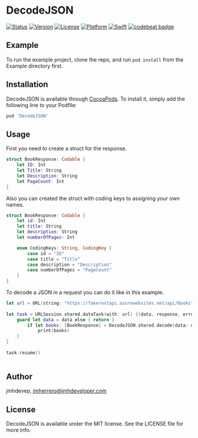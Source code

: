 # DecodeJSON


[![Status](https://travis-ci.org/jmhdevelop/DecodeJSON.svg?branch=master)](https://travis-ci.org/jmhdevelop/DecodeJSON)
[![Version](https://img.shields.io/cocoapods/v/DecodeJSON.svg?style=flat)](https://cocoapods.org/pods/DecodeJSON)
[![License](https://camo.githubusercontent.com/eb5485388cd282c0139df4ed308b825420589a7c/68747470733a2f2f696d672e736869656c64732e696f2f6769746875622f6c6963656e73652f6861636b696674656b6861722f49514b6579626f6172644d616e616765722e737667)](https://cocoapods.org/pods/DecodeJSON)
[![Platform](https://img.shields.io/badge/Platform-iOS-blue.svg?style=fla)](https://cocoapods.org/pods/DecodeJSON)
[![Swift](https://img.shields.io/badge/Swift-5-orange.svg)](https://swift.org/)
[![codebeat badge](https://codebeat.co/badges/2ab88036-c232-48c0-ade8-10f26b6b049a)](https://codebeat.co/projects/github-com-jmhdevelop-decodejson-master)

## Example

To run the example project, clone the repo, and run `pod install` from the Example directory first.

## Installation

DecodeJSON is available through [CocoaPods](https://cocoapods.org). To install
it, simply add the following line to your Podfile:

```ruby
pod 'DecodeJSON'
```

## Usage

First you need to create a struct for the response.
```swift
struct BookResponse: Codable {
    let ID: Int
    let Title: String
    let Description: String
    let PageCount: Int
}
```

Also you can created the struct with coding keys to assigning your own names.

```swift
struct BookResponse: Codable {
    let id: Int
    let title: String
    let description: String
    let numberOfPages: Int

    enum CodingKeys: String, CodingKey {
        case id = "ID"
        case title = "Title"
        case description = "Description"
        case numberOfPages = "PageCount"
    }
}
```


To decode a JSON in a request you can do it like in this example.

```swift
let url = URL(string: "https://fakerestapi.azurewebsites.net/api/Books")!
 
let task = URLSession.shared.dataTask(with: url) {(data, response, error) in
    guard let data = data else { return }
        if let books: [BookResponse] = DecodeJSON.shared.decode(data: data) {
            print(books)
    }
}
 
task.resume()
 
```

## Author

jmhdevep, jmherrero@jmhdeveloper.com

## License

DecodeJSON is available under the MIT license. See the LICENSE file for more info.
